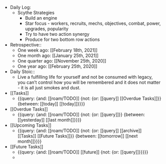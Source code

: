 - Daily Log:
    - Scythe Strategies
        - Build an engine
        - Star focus - workers, recruits, mechs, objectives, combat, power, upgrades, popularity
        - Try to have two action synergy
        - Produce for two bottom row actions
- Retrospective::
    - One week ago: [[February 18th, 2021]]
    - One month ago: [[January 25th, 2021]]
    - One quarter ago: [[November 25th, 2020]]
    - One year ago: [[February 25th, 2020]]
- Daily Stoic::
    - Live a fulfilling life for yourself and not be consumed with legacy, you can’t control how you will be remembered and it does not matter - it is all just smokes and dust.
- [[Tasks]]
    - {{query: {and: [[roam/TODO]] {not: {or: [[query]] [[Overdue Tasks]]}} {between: [[today]] [[today]]}}}}
- [[Overdue Tasks]]
    - {{query: {and: [[roam/TODO]] {not: {or: [[query]]}} {between: [[yesterday]] [[last month]]}}}}
- [[Upcoming Tasks]]
    - {{query: {and: [[roam/TODO]] {not: {or: [[query]] [[archive]] [[Tasks]] [[Future Tasks]]}} {between: [[tomorrow]] [[next month]]}}}}
- [[Future Tasks]]
    - {{query: {and: [[roam/TODO]] [[future]] {not: {or: [[query]]}}}}}
    - 
